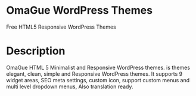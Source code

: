 OmaGue WordPress Themes
=======================

Free HTML5 Responsive WordPress Themes

Description
===========

OmaGue HTML 5 Minimalist and Responsive WordPress themes. is themes elegant, clean, simple and Responsive WordPress themes. It supports 9 widget areas, SEO meta settings, custom icon, support custom menus and multi level dropdown menus, Also translation ready.
